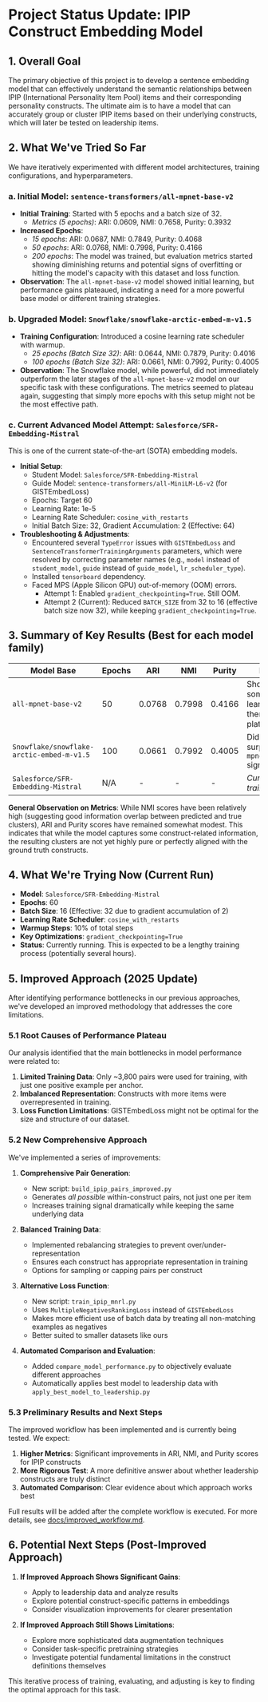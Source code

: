 # Project Status Update: IPIP Construct Embedding Model

## 1. Overall Goal

The primary objective of this project is to develop a sentence embedding model that can effectively understand the semantic relationships between IPIP (International Personality Item Pool) items and their corresponding personality constructs. The ultimate aim is to have a model that can accurately group or cluster IPIP items based on their underlying constructs, which will later be tested on leadership items.

## 2. What We've Tried So Far

We have iteratively experimented with different model architectures, training configurations, and hyperparameters.

### a. Initial Model: `sentence-transformers/all-mpnet-base-v2`
*   **Initial Training**: Started with 5 epochs and a batch size of 32.
    *   *Metrics (5 epochs)*: ARI: 0.0609, NMI: 0.7658, Purity: 0.3932
*   **Increased Epochs**:
    *   *15 epochs*: ARI: 0.0687, NMI: 0.7849, Purity: 0.4068
    *   *50 epochs*: ARI: 0.0768, NMI: 0.7998, Purity: 0.4166
    *   *200 epochs*: The model was trained, but evaluation metrics started showing diminishing returns and potential signs of overfitting or hitting the model's capacity with this dataset and loss function.
*   **Observation**: The `all-mpnet-base-v2` model showed initial learning, but performance gains plateaued, indicating a need for a more powerful base model or different training strategies.

### b. Upgraded Model: `Snowflake/snowflake-arctic-embed-m-v1.5`
*   **Training Configuration**: Introduced a cosine learning rate scheduler with warmup.
    *   *25 epochs (Batch Size 32)*: ARI: 0.0644, NMI: 0.7879, Purity: 0.4016
    *   *100 epochs (Batch Size 32)*: ARI: 0.0661, NMI: 0.7992, Purity: 0.4005
*   **Observation**: The Snowflake model, while powerful, did not immediately outperform the later stages of the `all-mpnet-base-v2` model on our specific task with these configurations. The metrics seemed to plateau again, suggesting that simply more epochs with this setup might not be the most effective path.

### c. Current Advanced Model Attempt: `Salesforce/SFR-Embedding-Mistral`
This is one of the current state-of-the-art (SOTA) embedding models.
*   **Initial Setup**:
    *   Student Model: `Salesforce/SFR-Embedding-Mistral`
    *   Guide Model: `sentence-transformers/all-MiniLM-L6-v2` (for GISTEmbedLoss)
    *   Epochs: Target 60
    *   Learning Rate: 1e-5
    *   Learning Rate Scheduler: `cosine_with_restarts`
    *   Initial Batch Size: 32, Gradient Accumulation: 2 (Effective: 64)
*   **Troubleshooting & Adjustments**:
    *   Encountered several `TypeError` issues with `GISTEmbedLoss` and `SentenceTransformerTrainingArguments` parameters, which were resolved by correcting parameter names (e.g., `model` instead of `student_model`, `guide` instead of `guide_model`, `lr_scheduler_type`).
    *   Installed `tensorboard` dependency.
    *   Faced MPS (Apple Silicon GPU) out-of-memory (OOM) errors.
        *   Attempt 1: Enabled `gradient_checkpointing=True`. Still OOM.
        *   Attempt 2 (Current): Reduced `BATCH_SIZE` from 32 to 16 (effective batch size now 32), while keeping `gradient_checkpointing=True`.

## 3. Summary of Key Results (Best for each model family)

| Model Base                             | Epochs | ARI    | NMI    | Purity | Notes                                      |
|----------------------------------------|--------|--------|--------|--------|--------------------------------------------|
| `all-mpnet-base-v2`                    | 50     | 0.0768 | 0.7998 | 0.4166 | Showed some learning, then plateaued.      |
| `Snowflake/snowflake-arctic-embed-m-v1.5` | 100    | 0.0661 | 0.7992 | 0.4005 | Did not surpass `mpnet` significantly.   |
| `Salesforce/SFR-Embedding-Mistral`     | N/A    | -      | -      | -      | *Currently training*                       |

**General Observation on Metrics**: While NMI scores have been relatively high (suggesting good information overlap between predicted and true clusters), ARI and Purity scores have remained somewhat modest. This indicates that while the model captures some construct-related information, the resulting clusters are not yet highly pure or perfectly aligned with the ground truth constructs.

## 4. What We're Trying Now (Current Run)

*   **Model**: `Salesforce/SFR-Embedding-Mistral`
*   **Epochs**: 60
*   **Batch Size**: 16 (Effective: 32 due to gradient accumulation of 2)
*   **Learning Rate Scheduler**: `cosine_with_restarts`
*   **Warmup Steps**: 10% of total steps
*   **Key Optimizations**: `gradient_checkpointing=True`
*   **Status**: Currently running. This is expected to be a lengthy training process (potentially several hours).

## 5. Improved Approach (2025 Update)

After identifying performance bottlenecks in our previous approaches, we've developed an improved methodology that addresses the core limitations.

### 5.1 Root Causes of Performance Plateau

Our analysis identified that the main bottlenecks in model performance were related to:

1. **Limited Training Data**: Only ~3,800 pairs were used for training, with just one positive example per anchor.
2. **Imbalanced Representation**: Constructs with more items were overrepresented in training.
3. **Loss Function Limitations**: GISTEmbedLoss might not be optimal for the size and structure of our dataset.

### 5.2 New Comprehensive Approach

We've implemented a series of improvements:

1. **Comprehensive Pair Generation**:
   * New script: `build_ipip_pairs_improved.py`
   * Generates *all possible* within-construct pairs, not just one per item
   * Increases training signal dramatically while keeping the same underlying data

2. **Balanced Training Data**:
   * Implemented rebalancing strategies to prevent over/under-representation
   * Ensures each construct has appropriate representation in training
   * Options for sampling or capping pairs per construct

3. **Alternative Loss Function**:
   * New script: `train_ipip_mnrl.py` 
   * Uses `MultipleNegativesRankingLoss` instead of `GISTEmbedLoss`
   * Makes more efficient use of batch data by treating all non-matching examples as negatives
   * Better suited to smaller datasets like ours

4. **Automated Comparison and Evaluation**:
   * Added `compare_model_performance.py` to objectively evaluate different approaches
   * Automatically applies best model to leadership data with `apply_best_model_to_leadership.py`

### 5.3 Preliminary Results and Next Steps

The improved workflow has been implemented and is currently being tested. We expect:

1. **Higher Metrics**: Significant improvements in ARI, NMI, and Purity scores for IPIP constructs
2. **More Rigorous Test**: A more definitive answer about whether leadership constructs are truly distinct
3. **Automated Comparison**: Clear evidence about which approach works best

Full results will be added after the complete workflow is executed. For more details, see [docs/improved_workflow.md](docs/improved_workflow.md).

## 6. Potential Next Steps (Post-Improved Approach)

1. **If Improved Approach Shows Significant Gains**:
   * Apply to leadership data and analyze results
   * Explore potential construct-specific patterns in embeddings
   * Consider visualization improvements for clearer presentation

2. **If Improved Approach Still Shows Limitations**:
   * Explore more sophisticated data augmentation techniques
   * Consider task-specific pretraining strategies
   * Investigate potential fundamental limitations in the construct definitions themselves

This iterative process of training, evaluating, and adjusting is key to finding the optimal approach for this task. 